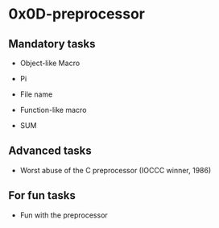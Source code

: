 # 0x0D-preprocessor

## Mandatory tasks

* Object-like Macro

* Pi

* File name

* Function-like macro

* SUM

## Advanced tasks

* Worst abuse of the C preprocessor (IOCCC winner, 1986)

## For fun tasks

* Fun with the preprocessor
